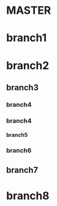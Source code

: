 # MASTER
# branch1

# branch2

## branch3

### branch4
### branch4

#### branch5

### branch6

## branch7

# branch8

